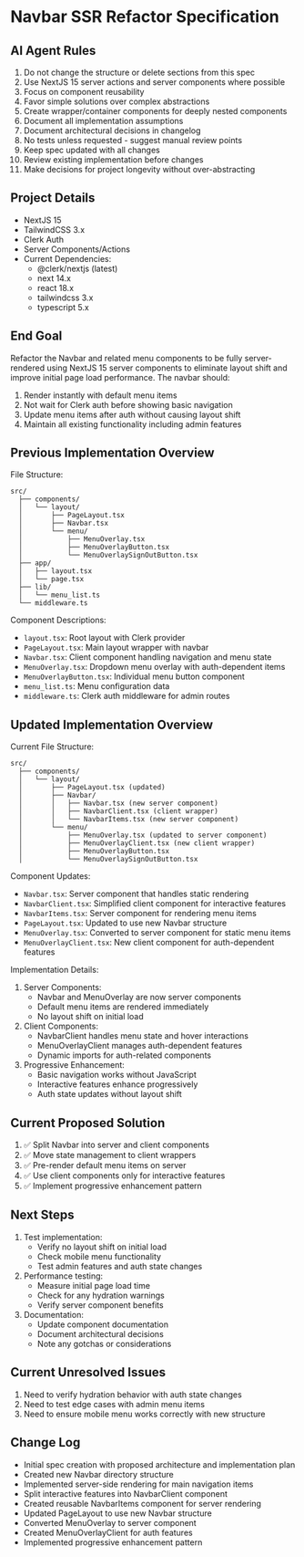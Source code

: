 # Navbar SSR Refactor Specification

## AI Agent Rules

1. Do not change the structure or delete sections from this spec
2. Use NextJS 15 server actions and server components where possible
3. Focus on component reusability
4. Favor simple solutions over complex abstractions
5. Create wrapper/container components for deeply nested components
6. Document all implementation assumptions
7. Document architectural decisions in changelog
8. No tests unless requested - suggest manual review points
9. Keep spec updated with all changes
10. Review existing implementation before changes
11. Make decisions for project longevity without over-abstracting

## Project Details

-   NextJS 15
-   TailwindCSS 3.x
-   Clerk Auth
-   Server Components/Actions
-   Current Dependencies:
    -   @clerk/nextjs (latest)
    -   next 14.x
    -   react 18.x
    -   tailwindcss 3.x
    -   typescript 5.x

## End Goal

Refactor the Navbar and related menu components to be fully server-rendered using NextJS 15 server components to eliminate layout shift and improve initial page load performance. The navbar should:

1. Render instantly with default menu items
2. Not wait for Clerk auth before showing basic navigation
3. Update menu items after auth without causing layout shift
4. Maintain all existing functionality including admin features

## Previous Implementation Overview

File Structure:

```
src/
  ├── components/
  │   └── layout/
  │       ├── PageLayout.tsx
  │       ├── Navbar.tsx
  │       └── menu/
  │           ├── MenuOverlay.tsx
  │           ├── MenuOverlayButton.tsx
  │           └── MenuOverlaySignOutButton.tsx
  ├── app/
  │   ├── layout.tsx
  │   └── page.tsx
  ├── lib/
  │   └── menu_list.ts
  └── middleware.ts
```

Component Descriptions:

-   `layout.tsx`: Root layout with Clerk provider
-   `PageLayout.tsx`: Main layout wrapper with navbar
-   `Navbar.tsx`: Client component handling navigation and menu state
-   `MenuOverlay.tsx`: Dropdown menu overlay with auth-dependent items
-   `MenuOverlayButton.tsx`: Individual menu button component
-   `menu_list.ts`: Menu configuration data
-   `middleware.ts`: Clerk auth middleware for admin routes

## Updated Implementation Overview

Current File Structure:

```
src/
  ├── components/
  │   └── layout/
  │       ├── PageLayout.tsx (updated)
  │       ├── Navbar/
  │       │   ├── Navbar.tsx (new server component)
  │       │   ├── NavbarClient.tsx (client wrapper)
  │       │   └── NavbarItems.tsx (new server component)
  │       └── menu/
  │           ├── MenuOverlay.tsx (updated to server component)
  │           ├── MenuOverlayClient.tsx (new client wrapper)
  │           ├── MenuOverlayButton.tsx
  │           └── MenuOverlaySignOutButton.tsx
```

Component Updates:

-   `Navbar.tsx`: Server component that handles static rendering
-   `NavbarClient.tsx`: Simplified client component for interactive features
-   `NavbarItems.tsx`: Server component for rendering menu items
-   `PageLayout.tsx`: Updated to use new Navbar structure
-   `MenuOverlay.tsx`: Converted to server component for static menu items
-   `MenuOverlayClient.tsx`: New client component for auth-dependent features

Implementation Details:

1. Server Components:
    - Navbar and MenuOverlay are now server components
    - Default menu items are rendered immediately
    - No layout shift on initial load
2. Client Components:
    - NavbarClient handles menu state and hover interactions
    - MenuOverlayClient manages auth-dependent features
    - Dynamic imports for auth-related components
3. Progressive Enhancement:
    - Basic navigation works without JavaScript
    - Interactive features enhance progressively
    - Auth state updates without layout shift

## Current Proposed Solution

1. ✅ Split Navbar into server and client components
2. ✅ Move state management to client wrappers
3. ✅ Pre-render default menu items on server
4. ✅ Use client components only for interactive features
5. ✅ Implement progressive enhancement pattern

## Next Steps

1. Test implementation:
    - Verify no layout shift on initial load
    - Check mobile menu functionality
    - Test admin features and auth state changes
2. Performance testing:
    - Measure initial page load time
    - Check for any hydration warnings
    - Verify server component benefits
3. Documentation:
    - Update component documentation
    - Document architectural decisions
    - Note any gotchas or considerations

## Current Unresolved Issues

1. Need to verify hydration behavior with auth state changes
2. Need to test edge cases with admin menu items
3. Need to ensure mobile menu works correctly with new structure

## Change Log

-   Initial spec creation with proposed architecture and implementation plan
-   Created new Navbar directory structure
-   Implemented server-side rendering for main navigation items
-   Split interactive features into NavbarClient component
-   Created reusable NavbarItems component for server rendering
-   Updated PageLayout to use new Navbar structure
-   Converted MenuOverlay to server component
-   Created MenuOverlayClient for auth features
-   Implemented progressive enhancement pattern
